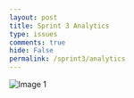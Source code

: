 ```yaml
---
layout: post
title: Sprint 3 Analytics
type: issues
comments: true
hide: False
permalink: /sprint3/analytics
---
```


<img src="{{site.baseurl}}/images/sprint3analytics.png" alt="Image 1">